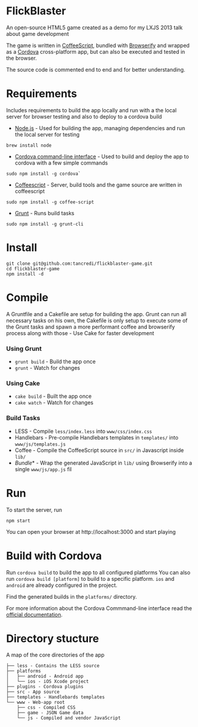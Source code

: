 
# FlickBlaster

An open-source HTML5 game created as a demo for my LXJS 2013 talk about game development

The game is written in [CoffeeScript](http://coffeescript.org/), bundled with [Browserify](http://browserify.org/) and wrapped as a [Cordova](http://cordova.apache.org/) cross-platform app, but can also be executed and tested in the browser.

The source code is commented end to end and for better understanding.


# Requirements

Includes requirements to build the app locally and run with a the local server for browser testing and also to deploy to a cordova build

* [Node.js](http://nodejs.org/) - Used for building the app, managing dependencies and run the local server for testing
```
brew install node
```

* [Cordova command-line interface](http://cordova.apache.org/docs/en/3.0.0/guide_cli_index.md.html) - Used to build and deploy the app to cordova with a few simple commands
```
sudo npm install -g cordova`
```

* [Coffeescript](coffeescript.com) - Server, build tools and the game source are written in coffeescript
```
sudo npm install -g coffee-script
```

* [Grunt](http://gruntjs.com/) - Runs build tasks
```
sudo npm install -g grunt-cli
```

# Install

```
git clone git@github.com:tancredi/flickblaster-game.git
cd flickblaster-game
npm install -d
```

# Compile

A Gruntfile and a Cakefile are setup for building the app.
Grunt can run all necessary tasks on his own, the Cakefile is only setup to execute some of the Grunt tasks and spawn a more performant coffee and browserify process along with those - Use Cake for faster development

### Using Grunt

* `grunt build` - Build the app once
* `grunt` - Watch for changes

### Using Cake

* `cake build` - Built the app once
* `cake watch` - Watch for changes

### Build Tasks

* LESS - Compile `less/index.less` into `www/css/index.css`
* Handlebars - Pre-compile Handlebars templates in `templates/` into `www/js/templates.js`
* Coffee - Compile the CoffeeScript source in `src/` in Javascript inside `lib/`
* *Bundle** - Wrap the generated JavaScript in `lib/` using Browserify into a single `www/js/app.js` fil

# Run

To start the server, run

```
npm start
```

You can open your browser at http://localhost:3000 and start playing

# Build with Cordova

Run `cordova build` to build the app to all configured platforms
You can also run `cordova build [platform]` to build to a specific platform. `ios` and `android` are already configured in the project.

Find the generated builds in the `platforms/` directory.

For more information about the Cordova Commmand-line interface read the [official documentation](http://cordova.apache.org/docs/en/2.9.0/guide_cli_index.md.html).

# Directory stucture

A map of the core directories of the app

```
├── less - Contains the LESS source
├── platforms
│   ├── android - Android app
│   └── ios - iOS Xcode project
├── plugins - Cordova plugins
├── src - App source
├── templates - Handlebards templates
└── www - Web-app root
    ├── css - Compiled CSS
    ├── game - JSON Game data
    └── js - Compiled and vendor JavaScript
```

